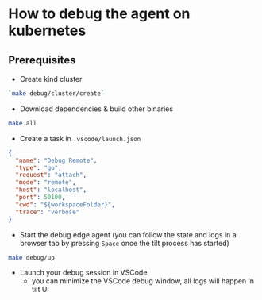 # How to debug the agent on kubernetes

## Prerequisites

- Create kind cluster

```sh
`make debug/cluster/create`
```

- Download dependencies & build other binaries

```sh
make all
```

- Create a task in `.vscode/launch.json`

```json
{
  "name": "Debug Remote",
  "type": "go",
  "request": "attach",
  "mode": "remote",
  "host": "localhost",
  "port": 50100,
  "cwd": "${workspaceFolder}",
  "trace": "verbose"
}
```

- Start the debug edge agent (you can follow the state and logs in a browser tab by pressing `Space` once the tilt process has started)

```sh
make debug/up
```

- Launch your debug session in VSCode
  - you can minimize the VSCode debug window, all logs will happen in tilt UI
